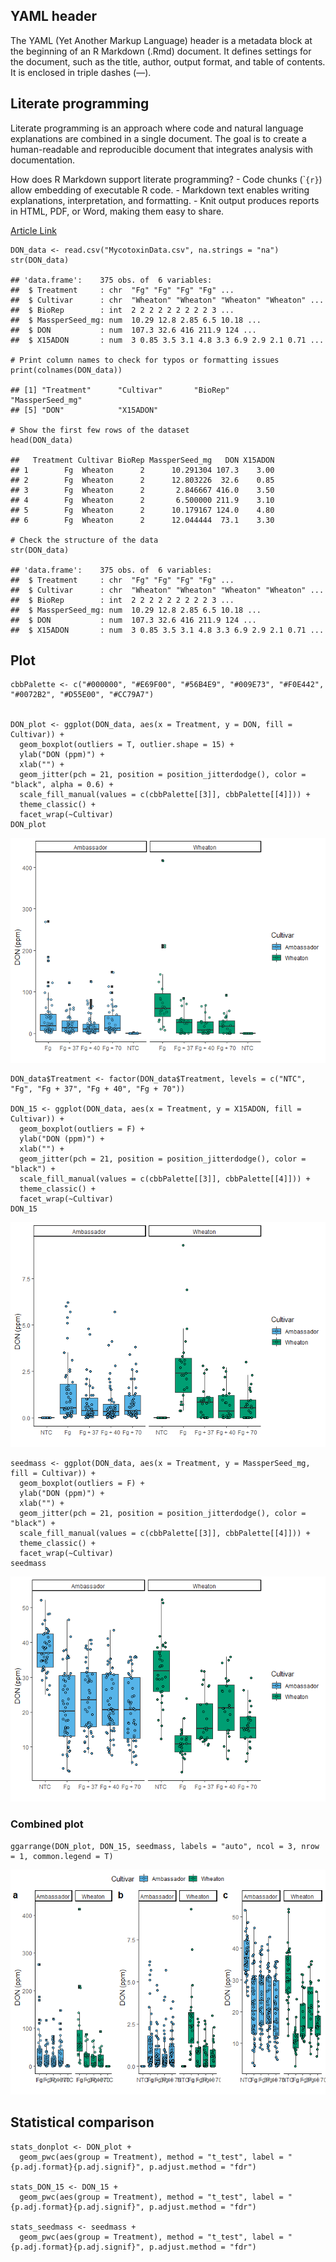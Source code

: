 ## **YAML header**

The YAML (Yet Another Markup Language) header is a metadata block at the
beginning of an R Markdown (.Rmd) document. It defines settings for the
document, such as the title, author, output format, and table of
contents. It is enclosed in triple dashes (—).

## **Literate programming**

Literate programming is an approach where code and natural language
explanations are combined in a single document. The goal is to create a
human-readable and reproducible document that integrates analysis with
documentation.

How does R Markdown support literate programming? - Code chunks
(\``{r}`) allow embedding of executable R code. - Markdown text enables
writing explanations, interpretation, and formatting. - Knit output
produces reports in HTML, PDF, or Word, making them easy to share.

[Article Link](https://pubmed.ncbi.nlm.nih.gov/34587775/)

    DON_data <- read.csv("MycotoxinData.csv", na.strings = "na")
    str(DON_data)

    ## 'data.frame':    375 obs. of  6 variables:
    ##  $ Treatment     : chr  "Fg" "Fg" "Fg" "Fg" ...
    ##  $ Cultivar      : chr  "Wheaton" "Wheaton" "Wheaton" "Wheaton" ...
    ##  $ BioRep        : int  2 2 2 2 2 2 2 2 2 3 ...
    ##  $ MassperSeed_mg: num  10.29 12.8 2.85 6.5 10.18 ...
    ##  $ DON           : num  107.3 32.6 416 211.9 124 ...
    ##  $ X15ADON       : num  3 0.85 3.5 3.1 4.8 3.3 6.9 2.9 2.1 0.71 ...

    # Print column names to check for typos or formatting issues
    print(colnames(DON_data))

    ## [1] "Treatment"      "Cultivar"       "BioRep"         "MassperSeed_mg"
    ## [5] "DON"            "X15ADON"

    # Show the first few rows of the dataset
    head(DON_data)

    ##   Treatment Cultivar BioRep MassperSeed_mg   DON X15ADON
    ## 1        Fg  Wheaton      2      10.291304 107.3    3.00
    ## 2        Fg  Wheaton      2      12.803226  32.6    0.85
    ## 3        Fg  Wheaton      2       2.846667 416.0    3.50
    ## 4        Fg  Wheaton      2       6.500000 211.9    3.10
    ## 5        Fg  Wheaton      2      10.179167 124.0    4.80
    ## 6        Fg  Wheaton      2      12.044444  73.1    3.30

    # Check the structure of the data
    str(DON_data)

    ## 'data.frame':    375 obs. of  6 variables:
    ##  $ Treatment     : chr  "Fg" "Fg" "Fg" "Fg" ...
    ##  $ Cultivar      : chr  "Wheaton" "Wheaton" "Wheaton" "Wheaton" ...
    ##  $ BioRep        : int  2 2 2 2 2 2 2 2 2 3 ...
    ##  $ MassperSeed_mg: num  10.29 12.8 2.85 6.5 10.18 ...
    ##  $ DON           : num  107.3 32.6 416 211.9 124 ...
    ##  $ X15ADON       : num  3 0.85 3.5 3.1 4.8 3.3 6.9 2.9 2.1 0.71 ...

## **Plot**

    cbbPalette <- c("#000000", "#E69F00", "#56B4E9", "#009E73", "#F0E442", "#0072B2", "#D55E00", "#CC79A7")


    DON_plot <- ggplot(DON_data, aes(x = Treatment, y = DON, fill = Cultivar)) +
      geom_boxplot(outliers = T, outlier.shape = 15) +
      ylab("DON (ppm)") +
      xlab("") +
      geom_jitter(pch = 21, position = position_jitterdodge(), color = "black", alpha = 0.6) + 
      scale_fill_manual(values = c(cbbPalette[[3]], cbbPalette[[4]])) +
      theme_classic() +
      facet_wrap(~Cultivar)
    DON_plot

![](Challagne4_files/figure-markdown_strict/data_plot-1.png)

    DON_data$Treatment <- factor(DON_data$Treatment, levels = c("NTC", "Fg", "Fg + 37", "Fg + 40", "Fg + 70"))

    DON_15 <- ggplot(DON_data, aes(x = Treatment, y = X15ADON, fill = Cultivar)) +
      geom_boxplot(outliers = F) +
      ylab("DON (ppm)") +
      xlab("") +
      geom_jitter(pch = 21, position = position_jitterdodge(), color = "black") + 
      scale_fill_manual(values = c(cbbPalette[[3]], cbbPalette[[4]])) +
      theme_classic() +
      facet_wrap(~Cultivar)
    DON_15

![](Challagne4_files/figure-markdown_strict/data_plot-2.png)

    seedmass <- ggplot(DON_data, aes(x = Treatment, y = MassperSeed_mg, fill = Cultivar)) +
      geom_boxplot(outliers = F) +
      ylab("DON (ppm)") +
      xlab("") +
      geom_jitter(pch = 21, position = position_jitterdodge(), color = "black") + 
      scale_fill_manual(values = c(cbbPalette[[3]], cbbPalette[[4]])) +
      theme_classic() +
      facet_wrap(~Cultivar)
    seedmass

![](Challagne4_files/figure-markdown_strict/data_plot-3.png)

### **Combined plot**

    ggarrange(DON_plot, DON_15, seedmass, labels = "auto", ncol = 3, nrow = 1, common.legend = T)

![](Challagne4_files/figure-markdown_strict/combined_plot-1.png)

## **Statistical comparison**

    stats_donplot <- DON_plot + 
      geom_pwc(aes(group = Treatment), method = "t_test", label = "{p.adj.format}{p.adj.signif}", p.adjust.method = "fdr")

    stats_DON_15 <- DON_15 + 
      geom_pwc(aes(group = Treatment), method = "t_test", label = "{p.adj.format}{p.adj.signif}", p.adjust.method = "fdr")

    stats_seedmass <- seedmass + 
      geom_pwc(aes(group = Treatment), method = "t_test", label = "{p.adj.format}{p.adj.signif}", p.adjust.method = "fdr")
